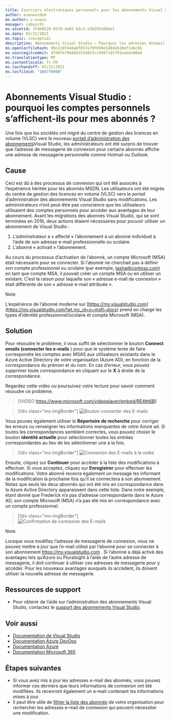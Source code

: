 ```yaml
---
title: Courriers électroniques personnels pour les abonnements Visual Studio dans VLSC
author: evanwindom
ms.author: v-evwin
manager: cabuschl
ms.assetid: 3f4b0528-03f0-4a02-b3c3-a39292a9bbe1
ms.date: 03/21/2021
ms.topic: conceptual
description: Abonnements Visual Studio – Pourquoi les adresses Hotmail ou Gmail de mes abonnés sont-elles affichées ?
ms.openlocfilehash: 99c22d74a9a6fb57e79f699e548de928ef1ebcb6
ms.sourcegitcommit: d7d9fb79448b3534923cc95071d1f91eabde88e8
ms.translationtype: MT
ms.contentlocale: fr-FR
ms.lasthandoff: 03/22/2021
ms.locfileid: "104776998"
---
```

# <a name="visual-studio-subscriptions--why-do-i-see-personal-accounts-for-my-subscribers"></a>Abonnements Visual Studio : pourquoi les comptes personnels s’affichent-ils pour mes abonnés ?
Une fois que les sociétés ont migré du centre de gestion des licences en volume (VLSC) vers le nouveau [portail d’administration des abonnements](https://manage.visualstudio.com)Visual Studio, les administrateurs ont été surpris de trouver que l’adresse de messagerie de connexion pour certains abonnés affiche une adresse de messagerie personnelle comme Hotmail ou Outlook.  

## <a name="cause"></a>Cause
Ceci est dû à des processus de connexion qui ont été associés à l’expérience héritée pour les abonnés MSDN. Les utilisateurs ont été migrés du centre de gestion des licences en volume (VLSC) vers le portail d’administration des abonnements Visual Studio sans modifications. Les administrateurs n’ont peut-être pas conscience que les utilisateurs utilisaient des comptes personnels pour accéder aux avantages de leur abonnement. Avant les migrations des abonnés Visual Studio, qui se sont terminées en 2016, deux actions étaient nécessaires pour pouvoir utiliser un abonnement de Visual Studio :
1. L’administrateur a « affecté » l’abonnement à un abonné individuel à l’aide de son adresse e-mail professionnelle ou scolaire.
2. L’abonné « activait » l’abonnement.

Au cours du processus d’activation de l’abonné, un compte Microsoft (MSA) était nécessaire pour se connecter. Si l’abonné ne cherchait pas à définir son compte professionnel ou scolaire (par exemple, tasha@contoso.com) en tant que compte MSA, il pouvait créer un compte MSA ou en utiliser un existant. C’est la raison pour laquelle son « adresse e-mail de connexion » était différente de son « adresse e-mail attribuée ».

> [!NOTE]
> L’expérience de l’abonné moderne sur [https://my.visualstudio.com](https://my.visualstudio.com?wt.mc_id=o~msft~docs) prend en charge les types d’identité professionnel/scolaire et compte Microsoft (MSA).

## <a name="solution"></a>Solution
Pour résoudre le problème, il vous suffit de sélectionner le bouton **Connect emails (connecter les e-mails** ) pour que le système tente de faire correspondre les comptes avec MSAS aux utilisateurs existants dans le Azure Active Directory de votre organisation (Azure AD), en fonction de la correspondance du prénom et du nom. En cas d’erreur, vous pouvez supprimer toute correspondance en cliquant sur le **X** à droite de la correspondance.  

Regardez cette vidéo ou poursuivez votre lecture pour savoir comment résoudre ce problème. 

> [!VIDEO https://www.microsoft.com/videoplayer/embed/RE4th6B]

> [!div class="mx-imgBorder"]
> ![Bouton connecter des E-mails](_img/connect-emails/connect-emails-button.png "Cliquez sur connecter les E-mails pour faire correspondre vos utilisateurs avec des comptes Microsoft à votre Azure Active Directory")

Vous pouvez également utiliser le **Répertoire de recherche** pour corriger les erreurs ou renseigner les informations manquantes de votre Azure ad. Si toutes les correspondances semblent correctes, vous pouvez choisir le bouton **identité actuelle** pour sélectionner toutes les entrées correspondantes au lieu de les sélectionner une à la fois.  

> [!div class="mx-imgBorder"]
> ![Connexion des E-mails à la volée](_img/connect-emails/connect-emails-flyout.png "Sélectionnez les abonnés que vous souhaitez faire correspondre à leurs identités Azure AD, puis cliquez sur continuer.")

Ensuite, cliquez sur **Continuer** pour accéder à la liste des modifications à effectuer. Si vous acceptez, cliquez sur **Enregistrer** pour effectuer les modifications. Votre abonné recevra également un message les informant de la modification la prochaine fois qu’il se connectera à son abonnement.  Notez que seuls les deux abonnés qui ont été mis en correspondance dans la Azure Active Directory apparaissent dans cette liste.  Dans notre exemple, étant donné que Frederick n’a pas d’adresse correspondante dans le Azure AD, son compte Microsoft (MSA) n’a pas été mis en correspondance avec un compte professionnel. 

> [!div class="mx-imgBorder"]
> ![Confirmation de connexion des E-mails](_img/connect-emails/connect-emails-confirm.png "Cliquez sur continuer pour implémenter les modifications proposées, puis cliquez sur Enregistrer.") 

> [!NOTE]
> Lorsque vous modifiez l’adresse de messagerie de connexion, vous ne pouvez mettre à jour que l’e-mail utilisé par l’abonné pour se connecter à son abonnement https://my.visualstudio.com . Si l’abonné a déjà activé des avantages tels qu’Azure ou Pluralsight à l’aide de l’autre adresse de messagerie, il doit continuer à utiliser ces adresses de messagerie pour y accéder. Pour les nouveaux avantages auxquels ils accèdent, ils doivent utiliser la nouvelle adresse de messagerie. 

## <a name="support-resources"></a>Ressources de support
- Pour obtenir de l’aide sur l’administration des abonnements Visual Studio, contactez le [support des abonnements Visual Studio](https://aka.ms/vsadminhelp).

## <a name="see-also"></a>Voir aussi
- [Documentation de Visual Studio](/visualstudio/)
- [Documentation Azure DevOps](/azure/devops/)
- [Documentation Azure](/azure/)
- [Documentation Microsoft 365](/microsoft-365/)

##  <a name="next-steps"></a>Étapes suivantes
- Si vous avez mis à jour les adresses e-mail des abonnés, vous pouvez informer ces derniers que leurs informations de connexion ont été modifiées.  Ils recevront également un e-mail contenant les informations mises à jour.
- Il peut être utile de [filtrer la liste des abonnés](search-license.md) de votre organisation pour rechercher les adresses e-mail de connexion qui peuvent nécessiter une modification.